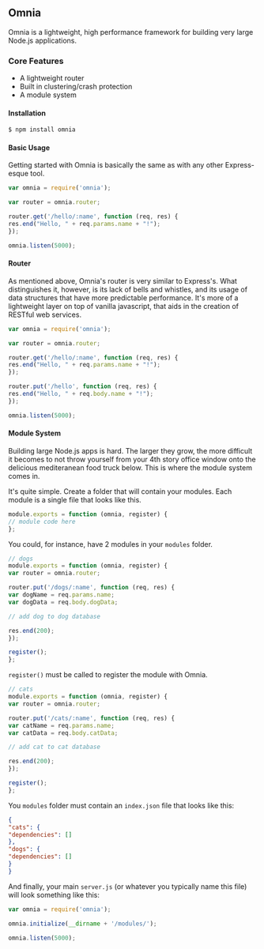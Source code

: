 ## Omnia

Omnia is a lightweight, high performance framework for building very large Node.js applications. 

### Core Features

* A lightweight router
* Built in clustering/crash protection
* A module system 

#### Installation
```sh
$ npm install omnia
```
#### Basic Usage
Getting started with Omnia is basically the same as with any other Express-esque tool.
```javascript
var omnia = require('omnia');

var router = omnia.router;

router.get('/hello/:name', function (req, res) {
res.end("Hello, " + req.params.name + "!");
});

omnia.listen(5000);
```
#### Router
As mentioned above, Omnia's router is very similar to Express's. What distinguishes it, however, is its lack of bells and whistles, and its usage of data structures that have more predictable performance. It's more of a lightweight layer on top of vanilla javascript, that aids in the creation of RESTful web services. 
```javascript
var omnia = require('omnia');

var router = omnia.router;

router.get('/hello/:name', function (req, res) {
res.end("Hello, " + req.params.name + "!");
});

router.put('/hello', function (req, res) {
res.end("Hello, " + req.body.name + "!");
});

omnia.listen(5000);
```
#### Module System
Building large Node.js apps is hard. The larger they grow, the more difficult it becomes to not throw yourself from your 4th story office window onto the delicious mediteranean food truck below. This is where the module system comes in.

It's quite simple. Create a folder that will contain your modules. Each module is a single file that looks like this.
```javascript
module.exports = function (omnia, register) {
// module code here
};
```
You could, for instance, have 2 modules in your `modules` folder.
```javascript
// dogs
module.exports = function (omnia, register) {
var router = omnia.router;

router.put('/dogs/:name', function (req, res) {
var dogName = req.params.name;
var dogData = req.body.dogData;

// add dog to dog database

res.end(200);
});

register();
};
```
`register()` must be called to register the module with Omnia. 
```javascript
// cats
module.exports = function (omnia, register) {
var router = omnia.router;

router.put('/cats/:name', function (req, res) {
var catName = req.params.name;
var catData = req.body.catData;

// add cat to cat database

res.end(200);
});

register();
};
```
You `modules` folder must contain an `index.json` file that looks like this:
```json
{
"cats": {
"dependencies": []
},
"dogs": {
"dependencies": []
}
}
```
And finally, your main `server.js` (or whatever you typically name this file) will look something like this:
```javascript
var omnia = require('omnia');

omnia.initialize(__dirname + '/modules/');

omnia.listen(5000);
```